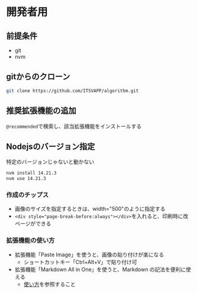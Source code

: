 # 開発者用

## 前提条件
- git
- nvm

## gitからのクローン
```bash
git clone https://github.com/ITSVAPP/algorithm.git
```

## 推奨拡張機能の追加
`@recommended`で検索し、該当拡張機能をインストールする

## Nodejsのバージョン指定
特定のバージョンじゃないと動かない

```bash
nvm install 14.21.3
nvm use 14.21.3
```

### 作成のチップス

- 画像のサイズを指定するときは、width="500"のように指定する
- `<div style="page-break-before:always"></div>`を入れると、印刷時に改ページができる

### 拡張機能の使い方

- 拡張機能「Paste Image」を使うと、画像の貼り付けが楽になる
  - ショートカットキー「Ctrl+Alt+V」で貼り付け可
- 拡張機能「Markdown All in One」を使うと、Markdown の記法を便利に使える
  - [使い方](https://zenn.dev/ctrlkeykoyubi/articles/vscode-markdown-all-in-one)を参照すること
